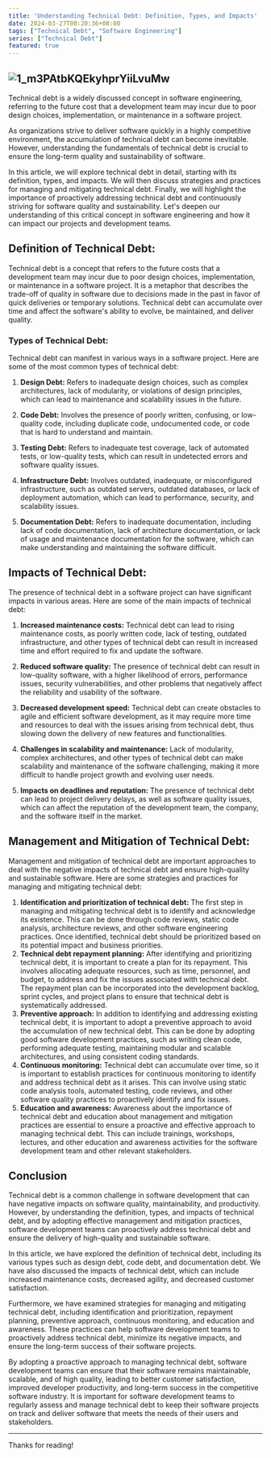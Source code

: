 ```yaml
---
title: 'Understanding Technical Debt: Definition, Types, and Impacts'
date: 2024-03-27T00:20:36+08:00
tags: ["Technical Debt", "Software Engineering"]
series: ["Technical Debt"]
featured: true
---
```


![1_m3PAtbKQEkyhprYiiLvuMw](/assets/2_m3PAtbKQEkyhprYiiLvuMw.png)
---
Technical debt is a widely discussed concept in software engineering, referring to the future cost that a development team may incur due to poor design choices, implementation, or maintenance in a software project. 
<!--more-->
As organizations strive to deliver software quickly in a highly competitive environment, the accumulation of technical debt can become inevitable. However, understanding the fundamentals of technical debt is crucial to ensure the long-term quality and sustainability of software.

In this article, we will explore technical debt in detail, starting with its definition, types, and impacts. We will then discuss strategies and practices for managing and mitigating technical debt. Finally, we will highlight the importance of proactively addressing technical debt and continuously striving for software quality and sustainability. Let's deepen our understanding of this critical concept in software engineering and how it can impact our projects and development teams.

## Definition of Technical Debt:
Technical debt is a concept that refers to the future costs that a development team may incur due to poor design choices, implementation, or maintenance in a software project. It is a metaphor that describes the trade-off of quality in software due to decisions made in the past in favor of quick deliveries or temporary solutions. Technical debt can accumulate over time and affect the software's ability to evolve, be maintained, and deliver quality.
### Types of Technical Debt:
Technical debt can manifest in various ways in a software project. Here are some of the most common types of technical debt:

1.  **Design Debt:** Refers to inadequate design choices, such as complex architectures, lack of modularity, or violations of design principles, which can lead to maintenance and scalability issues in the future.

2. **Code Debt:** Involves the presence of poorly written, confusing, or low-quality code, including duplicate code, undocumented code, or code that is hard to understand and maintain.

3. **Testing Debt:** Refers to inadequate test coverage, lack of automated tests, or low-quality tests, which can result in undetected errors and software quality issues.

4. **Infrastructure Debt:** Involves outdated, inadequate, or misconfigured infrastructure, such as outdated servers, outdated databases, or lack of deployment automation, which can lead to performance, security, and scalability issues.

5. **Documentation Debt:** Refers to inadequate documentation, including lack of code documentation, lack of architecture documentation, or lack of usage and maintenance documentation for the software, which can make understanding and maintaining the software difficult.

## Impacts of Technical Debt:
The presence of technical debt in a software project can have significant impacts in various areas. Here are some of the main impacts of technical debt:

1. **Increased maintenance costs:** Technical debt can lead to rising maintenance costs, as poorly written code, lack of testing, outdated infrastructure, and other types of technical debt can result in increased time and effort required to fix and update the software.

2. **Reduced software quality:** The presence of technical debt can result in low-quality software, with a higher likelihood of errors, performance issues, security vulnerabilities, and other problems that negatively affect the reliability and usability of the software.

3. **Decreased development speed:** Technical debt can create obstacles to agile and efficient software development, as it may require more time and resources to deal with the issues arising from technical debt, thus slowing down the delivery of new features and functionalities.

4. **Challenges in scalability and maintenance:** Lack of modularity, complex architectures, and other types of technical debt can make scalability and maintenance of the software challenging, making it more difficult to handle project growth and evolving user needs.

5. **Impacts on deadlines and reputation:** The presence of technical debt can lead to project delivery delays, as well as software quality issues, which can affect the reputation of the development team, the company, and the software itself in the market.

## Management and Mitigation of Technical Debt:
Management and mitigation of technical debt are important approaches to deal with the negative impacts of technical debt and ensure high-quality and sustainable software. Here are some strategies and practices for managing and mitigating technical debt:
1. **Identification and prioritization of technical debt:** The first step in managing and mitigating technical debt is to identify and acknowledge its existence. This can be done through code reviews, static code analysis, architecture reviews, and other software engineering practices. Once identified, technical debt should be prioritized based on its potential impact and business priorities.
2. **Technical debt repayment planning:** After identifying and prioritizing technical debt, it is important to create a plan for its repayment. This involves allocating adequate resources, such as time, personnel, and budget, to address and fix the issues associated with technical debt. The repayment plan can be incorporated into the development backlog, sprint cycles, and project plans to ensure that technical debt is systematically addressed.
3. **Preventive approach:** In addition to identifying and addressing existing technical debt, it is important to adopt a preventive approach to avoid the accumulation of new technical debt. This can be done by adopting good software development practices, such as writing clean code, performing adequate testing, maintaining modular and scalable architectures, and using consistent coding standards.
4. **Continuous monitoring:** Technical debt can accumulate over time, so it is important to establish practices for continuous monitoring to identify and address technical debt as it arises. This can involve using static code analysis tools, automated testing, code reviews, and other software quality practices to proactively identify and fix issues.
5. **Education and awareness:** Awareness about the importance of technical debt and education about management and mitigation practices are essential to ensure a proactive and effective approach to managing technical debt. This can include trainings, workshops, lectures, and other education and awareness activities for the software development team and other relevant stakeholders.

## Conclusion
Technical debt is a common challenge in software development that can have negative impacts on software quality, maintainability, and productivity. However, by understanding the definition, types, and impacts of technical debt, and by adopting effective management and mitigation practices, software development teams can proactively address technical debt and ensure the delivery of high-quality and sustainable software.

In this article, we have explored the definition of technical debt, including its various types such as design debt, code debt, and documentation debt. We have also discussed the impacts of technical debt, which can include increased maintenance costs, decreased agility, and decreased customer satisfaction.

Furthermore, we have examined strategies for managing and mitigating technical debt, including identification and prioritization, repayment planning, preventive approach, continuous monitoring, and education and awareness. These practices can help software development teams to proactively address technical debt, minimize its negative impacts, and ensure the long-term success of their software projects.

By adopting a proactive approach to managing technical debt, software development teams can ensure that their software remains maintainable, scalable, and of high quality, leading to better customer satisfaction, improved developer productivity, and long-term success in the competitive software industry. It is important for software development teams to regularly assess and manage technical debt to keep their software projects on track and deliver software that meets the needs of their users and stakeholders.

---

Thanks for reading!